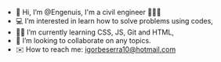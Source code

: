 - 👋 Hi, I’m @Engenuis, I'm a civil engineer 👷🇧🇷
- 💻 I’m interested in learn how to solve problems using codes,
- 👨‍🎓 I’m currently learning CSS, JS, Git and HTML,
- 🔭 I’m looking to collaborate on any topics.
- ✉️ How to reach me: igorbeserra10@hotmail.com
<!--- 
Com esse comentário incial, espero melhorar de forma positiva minha linguagem em códigos!! Vai dar certo!!!
--->

<!---
Engenuis/Engenuis is a ✨ special ✨ repository because its `README.md` (this file) appears on your GitHub profile.
You can click the Preview link to take a look at your changes.
--->
